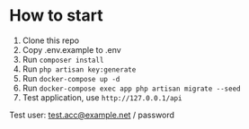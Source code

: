 # How to start
1. Clone this repo
2. Copy .env.example to .env
3. Run `composer install`
4. Run `php artisan key:generate`
5. Run `docker-compose up -d`
6. Run `docker-compose exec app php artisan migrate --seed`
7. Test application, use `http://127.0.0.1/api`

Test user: test.acc@example.net / password
